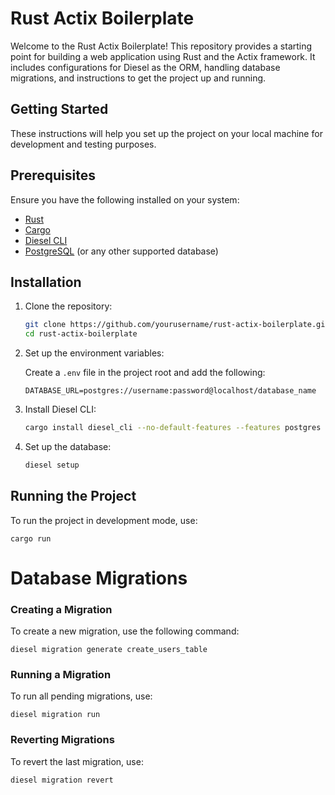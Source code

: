 # Rust Actix Boilerplate

Welcome to the Rust Actix Boilerplate! This repository provides a starting point for building a web application using Rust and the Actix framework. It includes configurations for Diesel as the ORM, handling database migrations, and instructions to get the project up and running.

## Getting Started

These instructions will help you set up the project on your local machine for development and testing purposes.

## Prerequisites

Ensure you have the following installed on your system:

- [Rust](https://www.rust-lang.org/tools/install)
- [Cargo](https://doc.rust-lang.org/cargo/getting-started/installation.html)
- [Diesel CLI](https://diesel.rs/guides/getting-started/)
- [PostgreSQL](https://www.postgresql.org/download/) (or any other supported database)

## Installation

1. Clone the repository:

   ```sh
   git clone https://github.com/yourusername/rust-actix-boilerplate.git
   cd rust-actix-boilerplate
   ```

2. Set up the environment variables:

   Create a `.env` file in the project root and add the following:

   ```env
   DATABASE_URL=postgres://username:password@localhost/database_name
   ```

3. Install Diesel CLI:

   ```sh
   cargo install diesel_cli --no-default-features --features postgres
   ```

4. Set up the database:

   ```sh
   diesel setup
   ```

## Running the Project

To run the project in development mode, use:

    cargo run

# Database Migrations

### Creating a Migration

To create a new migration, use the following command:

    diesel migration generate create_users_table
    
### Running a Migration

To run all pending migrations, use:

    diesel migration run
    
### Reverting Migrations

To revert the last migration, use:

    diesel migration revert
    
